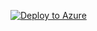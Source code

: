 [![Deploy to Azure](https://aka.ms/deploytoazurebutton)](https://portal.azure.com/#create/Microsoft.Template/uri/https%3A%2F%2Fraw.githubusercontent.com%2Fwagov%2FWASOCAutomationPlaybook%2Fmain%2FTaskAutomations%2FAddTasks-%28Preview%29TIMapIPEntityToWebSessionEvents%28ASIMWebSessionSchema%29%2FAddTasks-%28Preview%29TIMapIPEntityToWebSessionEvents%28ASIMWebSessionSchema%29.json) 
